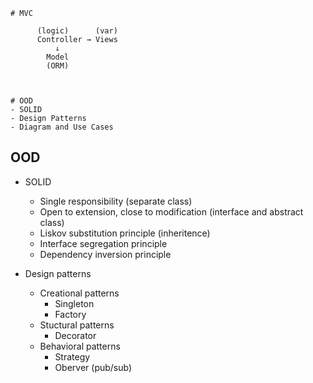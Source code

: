 ```
# MVC

      (logic)      (var)
      Controller → Views
          ↓
        Model
        (ORM)



# OOD
- SOLID
- Design Patterns
- Diagram and Use Cases

```
## OOD
- SOLID
  - Single responsibility (separate class)
  - Open to extension, close to modification (interface and abstract class)
  - Liskov substitution principle (inheritence)
  - Interface segregation principle
  - Dependency inversion principle 


- Design patterns
  - Creational patterns
      - Singleton
      - Factory
  - Stuctural patterns
      - Decorator
  - Behavioral patterns
      - Strategy
      - Oberver (pub/sub)
